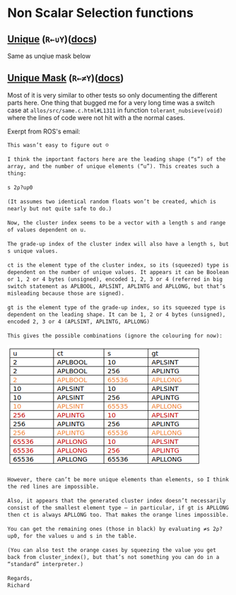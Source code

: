 # Non Scalar Selection functions

## [Unique](../../../tests/unique.apln) (`R←∪Y`)([docs](https://help.dyalog.com/latest/Content/Language/Primitive%20Functions/Unique.htm))
Same as unqiue mask below

## [Unique Mask](../../../tests/uniquemask.apln) (`R←≠Y`)([docs](https://help.dyalog.com/latest/Content/Language/Primitive%20Functions/Unique%20Mask.htm))

Most of it is very similar to other tests so only documenting the different parts here. One thing that bugged me for a very long time was a switch case at `allos/src/same.c.html#L1311` in function `tolerant_nubsieve(void)` where the lines of code were not hit with a the normal cases.

Exerpt from ROS's email:

```
This wasn’t easy to figure out ☹

I think the important factors here are the leading shape (“s”) of the array, and the number of unique elements (“u”). This creates such a thing:

s 2⍴?u⍴0

(It assumes two identical random floats won’t be created, which is nearly but not quite safe to do.)

Now, the cluster index seems to be a vector with a length s and range of values dependent on u.

The grade-up index of the cluster index will also have a length s, but s unique values.

ct is the element type of the cluster index, so its (squeezed) type is dependent on the number of unique values. It appears it can be Boolean or 1, 2 or 4 bytes (unsigned), encoded 1, 2, 3 or 4 (referred in big switch statement as APLBOOL, APLSINT, APLINTG and APLLONG, but that’s misleading because those are signed).

gt is the element type of the grade-up index, so its squeezed type is dependent on the leading shape. It can be 1, 2 or 4 bytes (unsigned), encoded 2, 3 or 4 (APLSINT, APLINTG, APLLONG)

This gives the possible combinations (ignore the colouring for now):
```
![unique email](../../../assets/unique-email.png)
``` 
However, there can’t be more unique elements than elements, so I think the red lines are impossible.

Also, it appears that the generated cluster index doesn’t necessarily consist of the smallest element type – in particular, if gt is APLLONG then ct is always APLLONG too. That makes the orange lines impossible.

You can get the remaining ones (those in black) by evaluating ≠s 2⍴?u⍴0, for the values u and s in the table.

(You can also test the orange cases by squeezing the value you get back from cluster_index(), but that’s not something you can do in a “standard” interpreter.)

Regards,
Richard
```